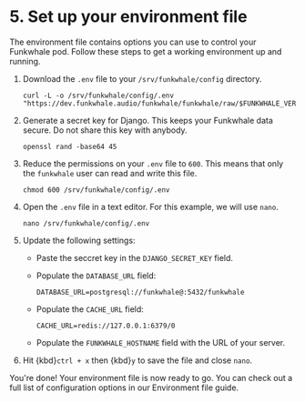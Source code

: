 # 5. Set up your environment file

The environment file contains options you can use to control your Funkwhale pod. Follow these steps to get a working environment up and running.

1. Download the `.env` file to your `/srv/funkwhale/config` directory.

   ```{code} bash
   curl -L -o /srv/funkwhale/config/.env "https://dev.funkwhale.audio/funkwhale/funkwhale/raw/$FUNKWHALE_VERSION/deploy/env.prod.sample"
   ```

2. Generate a secret key for Django. This keeps your Funkwhale data secure. Do not share this key with anybody.

   ```{code} bash
   openssl rand -base64 45
   ```

3. Reduce the permissions on your `.env` file to `600`. This means that only the `funkwhale` user can read and write this file.

   ```{code} bash
   chmod 600 /srv/funkwhale/config/.env
   ```

4. Open the `.env` file in a text editor. For this example, we will use `nano`.

   ```{code} bash
   nano /srv/funkwhale/config/.env
   ```

5. Update the following settings:
   - Paste the seccret key in the `DJANGO_SECRET_KEY` field.
   - Populate the `DATABASE_URL` field:

      ```{code}
      DATABASE_URL=postgresql://funkwhale@:5432/funkwhale
      ```

   - Populate the `CACHE_URL` field:

      ```{code}
      CACHE_URL=redis://127.0.0.1:6379/0
      ```

   - Populate the `FUNKWHALE_HOSTNAME` field with the URL of your server.

6. Hit {kbd}`ctrl + x` then {kbd}`y` to save the file and close `nano`.

You're done! Your environment file is now ready to go. You can check out a full list of configuration options in our Environment file guide.
